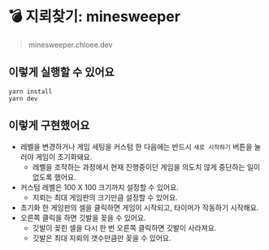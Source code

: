 # 💣 지뢰찾기: minesweeper

> minesweeper.chloee.dev

## 이렇게 실행할 수 있어요

```
yarn install
yarn dev
```

## 이렇게 구현했어요

- 레벨을 변경하거나 게임 세팅을 커스텀 한 다음에는 반드시 `새로 시작하기` 버튼을 눌러야 게임이 초기화돼요.
  - 레벨을 조작하는 과정에서 현재 진행중이던 게임을 의도치 않게 중단하는 일이 없도록 했어요.
- 커스텀 레벨은 100 X 100 크기까지 설정할 수 있어요.
  - 지뢰는 최대 게임판의 크기만큼 설정할 수 있어요.
- 초기화 한 게임판의 셀을 클릭하면 게임이 시작되고, 타이머가 작동하기 시작해요.
- 오른쪽 클릭을 하면 깃발을 꽂을 수 있어요.
  - 깃발이 꽂힌 셀을 다시 한 번 오른쪽 클릭하면 깃발이 사라져요.
  - 깃발은 최대 지뢰의 갯수만큼만 꽂을 수 있어요.
